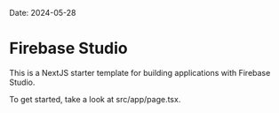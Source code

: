 Date: 2024-05-28

# Firebase Studio

This is a NextJS starter template for building applications with Firebase Studio.

To get started, take a look at src/app/page.tsx.
